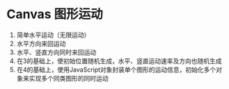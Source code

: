 # Canvas 图形运动

1. 简单水平运动（无限运动）
2. 水平方向来回运动
3. 水平、竖直方向同时来回运动
4. 在3的基础上，使初始位置随机生成，水平、竖直运动速率及方向也随机生成
5. 在4的基础上，使用JavaScript对象封装单个图形的运动信息，初始化多个对象来实现多个同类图形的同时运动
